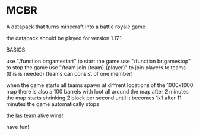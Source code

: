 # MCBR
A datapack that turns minecraft into a battle royale game

the datapack should be played for version 1.17.1

BASICS:

use "/function br:gamestart" to start the game
use "/function br:gamestop" to stop the game
use "/team join {team} {player}" to join players to teams (this is needed) (teams can consist of one member)

when the game starts all teams spawn at diffrent locations of the 1000x1000 map
there is also a 100 barrels with loot all around the map
after 2 minutes the map starts shrinking 2 block per second until it becomes 1x1
after 11 minutes the game automatically stops

the las team alive wins!

have fun!


